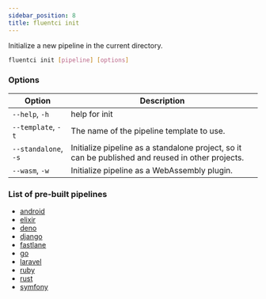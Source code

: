 ```yaml
---
sidebar_position: 8
title: fluentci init
---
```


Initialize a new pipeline in the current directory.

```bash
fluentci init [pipeline] [options]
```

### Options

| Option | Description |
| ------ | ----------- |
| `--help`, `-h` | help for init |
| `--template`, `-t` | The name of the pipeline template to use. |
| `--standalone`, `-s` | Initialize pipeline as a standalone project, so it can be published and reused in other projects. |
| `--wasm`, `-w` | Initialize pipeline as a WebAssembly plugin. |

### List of pre-built pipelines

- [android](https://github.com/fluent-ci-templates/android-pipeline)
- [elixir](https://github.com/fluent-ci-templates/elixir-pipeline)
- [deno](https://github.com/fluent-ci-templates/deno-pipeline)
- [django](https://github.com/fluent-ci-templates/django-pipeline)
- [fastlane](https://github.com/fluent-ci-templates/fastlane-pipeline)
- [go](https://github.com/fluent-ci-templates/go-pipeline)
- [laravel](https://github.com/fluent-ci-templates/laravel-pipeline)
- [ruby](https://github.com/fluent-ci-templates/ruby-pipeline)
- [rust](https://github.com/fluent-ci-templates/rust-pipeline)
- [symfony](https://github.com/fluent-ci-templates/symfony-pipeline)
